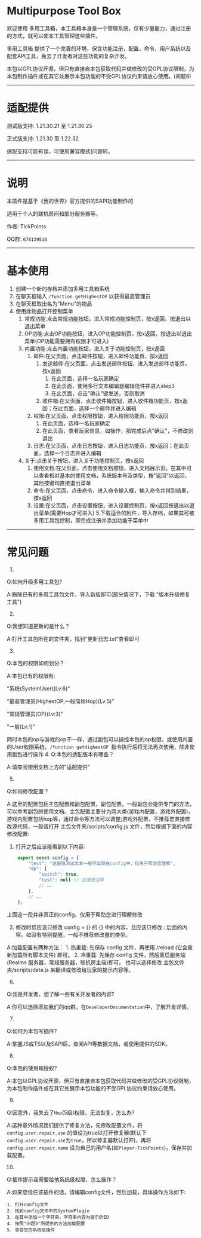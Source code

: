 # Multipurpose Tool Box
欢迎使用 多用工具箱，本工具箱本身是一个管理系统，仅有少量能力，通过注册的方式，就可以使本工具管理这些插件。

多用工具箱 提供了一个完善的环境，保含功能注册，配置，命令，用户系统以及配套API工具，免去了开发者对这些功能的复杂开发。

本包以GPL协议开源，但只有直接自本包获取代码并做修改的受GPL协议限制，为本包制作插件或在其它处展示本包功能的不受GPL协议约束请放心使用。(问题8)
___
# 适配提供
测试版支持: 1.21.30.21 至 1.21.30.25

正式版支持: 1.21.30 至 1.22.32

适配支持可能有误，可使用兼容模式(问题9)。
___
# 说明
本插件是基于《我的世界》官方提供的SAPI功能制作的

适用于个人的联机房间和部分服务器等。

作者: TickPoints

QQ群: `676139516`
___
# 基本使用
1. 创建一个新的存档并添加多用工具箱系统
2. 在聊天框输入 `/function getHighestOP` 以获得最高管理员
3. 在聊天框取出名为"Menu"的物品
4. 使用此物品打开控制菜单
    1. 常规功能:点击常规功能按钮，进入常规功能控制页，按x返回，按退出以退出菜单
    2. OP功能:点击OP功能按钮，进入OP功能控制页，按x返回，按退出以退出菜单(OP功能需要拥有权限才可进入)
    3. 内置功能:点击内置功能按钮，进入关于功能控制页，按x返回
        1. 邮件:在父页面，点击邮件按钮，进入邮件功能页，按x返回
            1. 发送邮件:在父页面，点击发送邮件按钮，进入发送邮件功能页，按x返回
                1. 在此页面，选择一名玩家确定
                2. 在此页面，使用多行文本编辑器编辑信件并进入step3
                3. 在此页面，点击"确认"键发送，否则取消
            2. 收件箱:在父页面，点击收件箱按钮，进入收件箱功能页，按x返回；在此页面，选择一个邮件并进入编辑
        2. 权限:在父页面，点击权限按钮，进入权限功能页，按x返回
            1. 在此页面，选择一名玩家确定
            2. 在此页面，查看玩家信息，如操作，那完成后点"确认"，不修改则退出
        3. 日志:在父页面，点击日志按钮，进入日志功能页，按x返回；在此页面，选择一个日志并进入编辑
    4. 关于:点击关于按钮，进入关于功能控制页，按x返回
        1. 使用文档:在父页面，点击使用文档按钮，进入文档展示页，在其中可以查看相对基本的使用文档，系统版本号及类型，按"返回"以返回，其他按键均直接退出菜单
        2. 命令:在父页面，点击命令，进入命令输入框，输入命令并得到结果，按x返回
        3. 设置:在父页面，点击设置按钮，进入设置控制页，按x返回按退出以退出菜单(需要Hop才可进入)
5.下载适合的附件，导入存档，如果其可被多用工具包控制，即完成注册并添加功能于菜单中
___
# 常见问题
1.
Q:如何升级多用工具包?

A:删除已有的多用工具包文件，导入新版即可(部分情况下，下载 "版本升级修复工具")

2.
Q:我想知道更新的是什么？

A:打开工具包所在的文件夹，找到"更新日志.txt"查看即可

3.
Q:本包的权限如何划分？

A:本包已有的权限有:

"系统(SystemUser)(Lv:6)"

"最高管理员(HighestOP,一般简称Hop)(Lv:5)"

"常规管理员(OP)(Lv:3)"

"一般(Lv:1)"

同时本包的op与游戏的op不一样，通过副包可以操控本包的op权限，或使用内置的User权限系统。`/function getHighestOP `指令执行后将无法再次使用，除非使用副包进行操作
4.
Q:本包的适配版本有哪些？

A:请查阅使用文档上方的"适配提供"

5.
Q:如何修改配置？

A:这里的配置包括主包配置和副包配置，副包配置，一般副包会提供专门的方法，可以参考副包的使用文档。主包配置主要分为两大类(游戏内配置，游戏外配置)，游戏内配置包括hop等，通过命令等方法可以调整;游戏外配置，不推荐您直接修改源代码，一般请打开 主包文件夹/scripts/config.js 文件，然后根据下面的内容修改配置:

1. 打开之后应该能看到以下内容:
```javascript
    export const config = {
        "test": "这是段测试文本一般不出现在config中，仅用于帮助您理解",
        "dp": {
            "switch": true,
            "test": null // 这里是注释
            // ……
        },
        // ……
    };
```
上面这一段并非真正的config，仅用于帮助您进行理解修改

2. 修改时您应该只修改 config = {} 的 {} 中的内容，且应该只修改 : 后面的内容。如没有特别提醒，一般不推荐修改量的类型。
 
A:加载配置有两种方法：
    1. 热重载: 先保存 config 文件，再使用 /reload (它会重新加载所有脚本文件) 即可。
    2. 冷重载: 先保存 config 文件，然后重启服务端(Realms 服务器，常规服务器，联机房主端)即可。
也可以选择修改 主包文件夹/scripts/data.js 来翻译或修改给玩家的提示内容等。

6.
Q:我是开发者，想了解一些有关开发者的内容?

A:你可以选择添加我们的qq群，在`DeveloperDocumentation`中，了解开发详情。

7.
Q:如何为本包写插件?

A:掌握JS或TS以及SAPI后，查阅API等数据文档，或使用提供的SDK。

8.
Q:本包的使用和授权?

A:本包以GPL协议开源，但只有直接自本包获取代码并做修改的受GPL协议限制，为本包制作插件或在其它处展示本包功能的不受GPL协议约束请放心使用。

9.
Q:因意外，我失去了`Hop`(5级)权限，无法恢复，怎么办?

A:这种意外情况我们提供了修复方法，先修改配置文件，将 `config.user.repair.use` 的值设为true以打开修复器(默认下`config.user.repair.use`为`true`，所以修复器默认打开)，再将 `config.user.repair.name` 设为自己的用户名(如`Player-TickPoints`)，保存并加载配置。

10.
Q:插件提示我需要给他系统级权限，怎么操作？

A:如果您信任该插件的话，请编辑config文件，然后加载，具体操作方法如下:

    1. 打开config文件
    2. 找到config文件中的SystemPlugin
    3. 在其中添加一个字符串，字符串内容为提示的ID
    4. 按照"问题5"所提供的方法加载配置
    5. 享受您的系统级插件